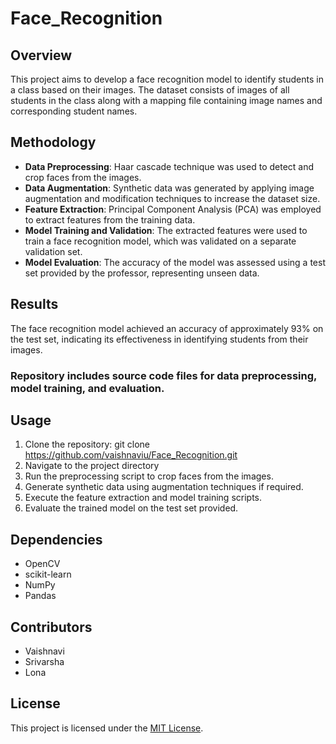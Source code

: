 # Face_Recognition

## Overview
This project aims to develop a face recognition model to identify students in a class based on their images. The dataset consists of images of all students in the class along with a mapping file containing image names and corresponding student names.

## Methodology
- **Data Preprocessing**: Haar cascade technique was used to detect and crop faces from the images.
- **Data Augmentation**: Synthetic data was generated by applying image augmentation and modification techniques to increase the dataset size.
- **Feature Extraction**: Principal Component Analysis (PCA) was employed to extract features from the training data.
- **Model Training and Validation**: The extracted features were used to train a face recognition model, which was validated on a separate validation set.
- **Model Evaluation**: The accuracy of the model was assessed using a test set provided by the professor, representing unseen data.

## Results
The face recognition model achieved an accuracy of approximately 93% on the test set, indicating its effectiveness in identifying students from their images.

### Repository includes source code files for data preprocessing, model training, and evaluation.

## Usage
1. Clone the repository:
    git clone https://github.com/vaishnaviu/Face_Recognition.git
2. Navigate to the project directory
3. Run the preprocessing script to crop faces from the images.
4. Generate synthetic data using augmentation techniques if required.
5. Execute the feature extraction and model training scripts.
6. Evaluate the trained model on the test set provided.

## Dependencies
- OpenCV
- scikit-learn
- NumPy
- Pandas

## Contributors
- Vaishnavi
- Srivarsha
- Lona
  
## License
This project is licensed under the [MIT License](LICENSE).
